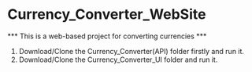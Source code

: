 # Currency_Converter_WebSite

*** This is a web-based project for converting currencies ***

1) Download/Clone the Currency_Converter(API) folder firstly and run it.
2) Download/Clone the Currency_Converter_UI folder and run it.
